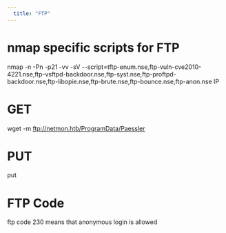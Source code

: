 ```yaml
---
  title: "FTP"
---
```

# nmap specific scripts for FTP

nmap -n -Pn -p21 -vv -sV --script=tftp-enum.nse,ftp-vuln-cve2010-4221.nse,ftp-vsftpd-backdoor.nse,ftp-syst.nse,ftp-proftpd-backdoor.nse,ftp-libopie.nse,ftp-brute.nse,ftp-bounce.nse,ftp-anon.nse IP

# GET
wget -m ftp://netmon.htb/ProgramData/Paessler

# PUT
put

# FTP Code
ftp code 230 means that anonymous login is allowed

